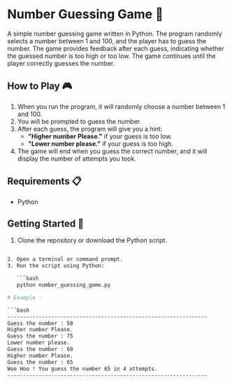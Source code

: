 # Number Guessing Game 🎯

A simple number guessing game written in Python. The program randomly selects a number between 1 and 100, and the player has to guess the number. The game provides feedback after each guess, indicating whether the guessed number is too high or too low. The game continues until the player correctly guesses the number.

## How to Play 🎮

1. When you run the program, it will randomly choose a number between 1 and 100.
2. You will be prompted to guess the number.
3. After each guess, the program will give you a hint:
   - **"Higher number Please."** if your guess is too low.
   - **"Lower number please."** if your guess is too high.
4. The game will end when you guess the correct number, and it will display the number of attempts you took.

## Requirements 📋

- Python 

## Getting Started 🚀

1. Clone the repository or download the Python script.

```bash https://github.com/A3x-parvez/number_guessing_game.git

2. Open a terminal or command prompt.
3. Run the script using Python:

   ```bash
   python number_guessing_game.py

# Example 💡

```bash
----------------------------------------------------------------
Guess the number : 50
Higher number Please.
Guess the number : 75
Lower number please.
Guess the number : 60
Higher number Please.
Guess the number : 65
Woo Hoo ! You guess the number 65 in 4 attempts.
----------------------------------------------------------------

